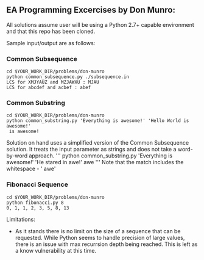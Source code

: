 ## EA Programming Excercises by Don Munro:

All solutions assume user will be using a Python 2.7+ capable environment and that this repo 
has been cloned. 

Sample input/output are as follows:

### Common Subsequence

```
cd $YOUR_WORK_DIR/problems/don-munro
python common_subsequence.py ./subsequence.in
LCS for XMJYAUZ and MZJAWXU : MJAU
LCS for abcdef and acbef : abef
```

### Common Substring

```
cd $YOUR_WORK_DIR/problems/don-munro
python common_substring.py 'Everything is awesome!' 'Hello World is awesome!'
 is awesome!
```

Solution on hand uses a simplified version of the Common Subsequence solution.
It treats the input parameter as strings and does not take a word-by-word approach.
'''
python common_substring.py 'Everything is awesome!' 'He stared in awe!'
 awe
'''
Note that the match includes the whitespace - ' awe'

### Fibonacci Sequence
```
cd $YOUR_WORK_DIR/problems/don-munro
python fibonacci.py 8
0, 1, 1, 2, 3, 5, 8, 13
```

Limitations:
 - As it stands there is no limit on the size of a sequence that can be requested.
   While Python seems to handle precision of large values, there is an issue with
   max recurrsion depth being reached.  This is left as a know vulnerability at this
   time.

